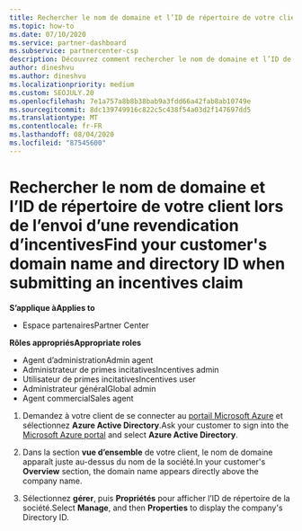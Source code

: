 ```yaml
---
title: Rechercher le nom de domaine et l’ID de répertoire de votre client
ms.topic: how-to
ms.date: 07/10/2020
ms.service: partner-dashboard
ms.subservice: partnercenter-csp
description: Découvrez comment rechercher le nom de domaine et l’ID de répertoire de votre client lors de la soumission d’une revendication.
author: dineshvu
ms.author: dineshvu
ms.localizationpriority: medium
ms.custom: SEOJULY.20
ms.openlocfilehash: 7e1a757a8b8b38bab9a3fdd66a42fab8ab10749e
ms.sourcegitcommit: 8dc139749916c822c5c438f54a03d2f147697dd5
ms.translationtype: MT
ms.contentlocale: fr-FR
ms.lasthandoff: 08/04/2020
ms.locfileid: "87545600"
---
```

# <a name="find-your-customers-domain-name-and-directory-id-when-submitting-an-incentives-claim"></a><span data-ttu-id="0fae7-103">Rechercher le nom de domaine et l’ID de répertoire de votre client lors de l’envoi d’une revendication d’incentives</span><span class="sxs-lookup"><span data-stu-id="0fae7-103">Find your customer's domain name and directory ID when submitting an incentives claim</span></span>

<span data-ttu-id="0fae7-104">**S’applique à**</span><span class="sxs-lookup"><span data-stu-id="0fae7-104">**Applies to**</span></span>

- <span data-ttu-id="0fae7-105">Espace partenaires</span><span class="sxs-lookup"><span data-stu-id="0fae7-105">Partner Center</span></span>

<span data-ttu-id="0fae7-106">**Rôles appropriés**</span><span class="sxs-lookup"><span data-stu-id="0fae7-106">**Appropriate roles**</span></span>

- <span data-ttu-id="0fae7-107">Agent d’administration</span><span class="sxs-lookup"><span data-stu-id="0fae7-107">Admin agent</span></span>
- <span data-ttu-id="0fae7-108">Administrateur de primes incitatives</span><span class="sxs-lookup"><span data-stu-id="0fae7-108">Incentives admin</span></span>
- <span data-ttu-id="0fae7-109">Utilisateur de primes incitatives</span><span class="sxs-lookup"><span data-stu-id="0fae7-109">Incentives user</span></span>
- <span data-ttu-id="0fae7-110">Administrateur général</span><span class="sxs-lookup"><span data-stu-id="0fae7-110">Global admin</span></span>
- <span data-ttu-id="0fae7-111">Agent commercial</span><span class="sxs-lookup"><span data-stu-id="0fae7-111">Sales agent</span></span>

1. <span data-ttu-id="0fae7-112">Demandez à votre client de se connecter au [portail Microsoft Azure](https://portal.azure.com/#home) et sélectionnez **Azure Active Directory**.</span><span class="sxs-lookup"><span data-stu-id="0fae7-112">Ask your customer to sign into the [Microsoft Azure portal](https://portal.azure.com/#home) and select **Azure Active Directory**.</span></span>

2. <span data-ttu-id="0fae7-113">Dans la section **vue d’ensemble** de votre client, le nom de domaine apparaît juste au-dessus du nom de la société.</span><span class="sxs-lookup"><span data-stu-id="0fae7-113">In your customer's **Overview** section, the domain name appears directly above the company name.</span></span>  

3. <span data-ttu-id="0fae7-114">Sélectionnez **gérer**, puis **Propriétés** pour afficher l’ID de répertoire de la société.</span><span class="sxs-lookup"><span data-stu-id="0fae7-114">Select **Manage**, and then **Properties** to display the company's Directory ID.</span></span>
